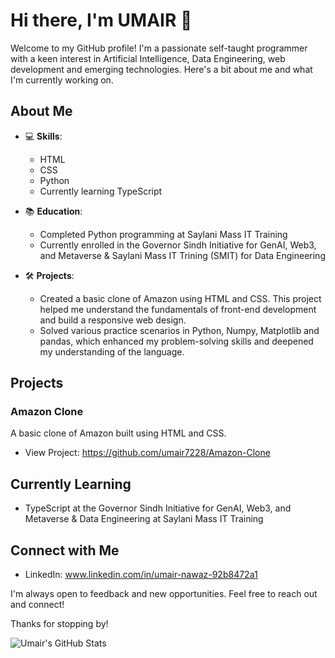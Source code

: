 # Hi there, I'm UMAIR 👋

Welcome to my GitHub profile! I'm a passionate self-taught programmer with a keen interest in Artificial Intelligence, Data Engineering, web development and emerging technologies. Here's a bit about me and what I'm currently working on.

## About Me

- 💻 **Skills**: 
  - HTML
  - CSS
  - Python
  - Currently learning TypeScript

- 📚 **Education**:
  - Completed Python programming at Saylani Mass IT Training
  - Currently enrolled in the Governor Sindh Initiative for GenAI, Web3, and Metaverse & Saylani Mass IT Trining (SMIT) for Data Engineering

- 🛠️ **Projects**:
  - Created a basic clone of Amazon using HTML and CSS. This project helped me understand the fundamentals of front-end development and build a responsive web design.
  - Solved various practice scenarios in Python, Numpy, Matplotlib and pandas, which enhanced my problem-solving skills and deepened my understanding of the language.

## Projects

### Amazon Clone
A basic clone of Amazon built using HTML and CSS.
- View Project: https://github.com/umair7228/Amazon-Clone

## Currently Learning

- TypeScript at the Governor Sindh Initiative for GenAI, Web3, and Metaverse & Data Engineering at Saylani Mass IT Training

## Connect with Me

- LinkedIn: www.linkedin.com/in/umair-nawaz-92b8472a1

I'm always open to feedback and new opportunities. Feel free to reach out and connect!

Thanks for stopping by!

![Umair's GitHub Stats](https://github-readme-stats.vercel.app/api?username=yourusername&show_icons=true&theme=radical)


